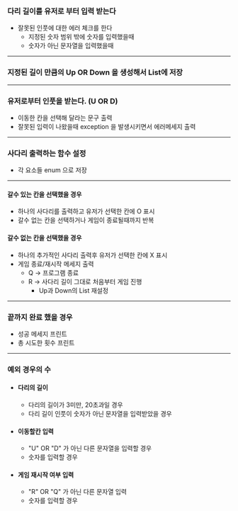 ### 다리 길이를 유저로 부터 입력 받는다
- 잘못된 인풋에 대한 에러 체크를 한다
  - 지정된 숫자 범위 밖에 숫자를 입력했을때
  - 숫자가 아닌 문자열을 입력했을때
---
### 지정된 길이 만큼의 Up OR Down 을 생성해서 List<String>에 저장

---
### 유저로부터 인풋을 받는다. (U OR D)
- 이동한 칸을 선택해 달라는 문구 출력
- 잘못된 입력이 나왔을때 exception 을 발생시키면서 에러메세지 출력
---
### 사다리 출력하는 함수 설정
- 각 요소들 enum 으로 저장
---
#### 갈수 있는 칸을 선택했을 경우
- 하나의 사다리를 출력하고 유저가 선택한 칸에 O 표시
- 갈수 없는 칸을 선택하거나 게임이 종료될때까지 반복
#### 갈수 없는 칸을 선택했을 경우
- 하나의 추가적인 사다리 출력후 유저가 선택한 칸에 X 표시
- 게임 종료/재시작 메세지 출력
  - Q -> 프로그램 종료
  - R -> 사다리 길이 그대로 처음부터 게임 진행
    - Up과 Down의 List<String> 재설정
---
### 끝까지 완료 했을 경우
- 성공 메세지 프린트
- 총 시도한 횟수 프린트
---
### 예외 경우의 수
- #### 다리의 길이
  - 다리의 길이가 3미만, 20초과일 경우
  - 다리 길이 인풋이 숫자가 아닌 문자열을 입력받았을 경우
- #### 이동할칸 입력
  - "U" OR "D" 가 아닌 다른 문자열을 입력할 경우
  - 숫자를 입력할 경우
- #### 게임 재시작 여부 입력
  - "R" OR "Q" 가 아닌 다른 문자열 입력
  - 숫자를 입력할 경우